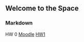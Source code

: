 ## Welcome to the Space



### Markdown
HW 0
[Moodle](https://moodle.boun.edu.tr/login/login.php)
[HW1](https://github.com/BU-IE-360/spring22-fatihsahin/blob/gh-pages/HW1_MD.html)
